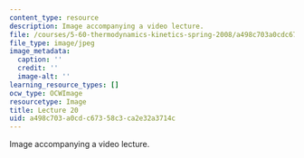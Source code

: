 ```yaml
---
content_type: resource
description: Image accompanying a video lecture.
file: /courses/5-60-thermodynamics-kinetics-spring-2008/a498c703a0cdc67358c3ca2e32a3714c_lec20_th.jpg
file_type: image/jpeg
image_metadata:
  caption: ''
  credit: ''
  image-alt: ''
learning_resource_types: []
ocw_type: OCWImage
resourcetype: Image
title: Lecture 20
uid: a498c703-a0cd-c673-58c3-ca2e32a3714c
---
```

Image accompanying a video lecture.

